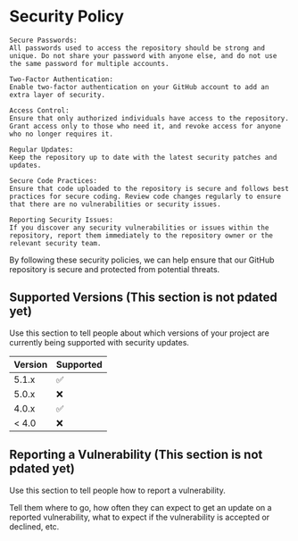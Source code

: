 # Security Policy

    Secure Passwords:
    All passwords used to access the repository should be strong and unique. Do not share your password with anyone else, and do not use the same password for multiple accounts.

    Two-Factor Authentication:
    Enable two-factor authentication on your GitHub account to add an extra layer of security.

    Access Control:
    Ensure that only authorized individuals have access to the repository. Grant access only to those who need it, and revoke access for anyone who no longer requires it.

    Regular Updates:
    Keep the repository up to date with the latest security patches and updates.

    Secure Code Practices:
    Ensure that code uploaded to the repository is secure and follows best practices for secure coding. Review code changes regularly to ensure that there are no vulnerabilities or security issues.

    Reporting Security Issues:
    If you discover any security vulnerabilities or issues within the repository, report them immediately to the repository owner or the relevant security team.

By following these security policies, we can help ensure that our GitHub repository is secure and protected from potential threats.

## Supported Versions (This section is not pdated yet)

Use this section to tell people about which versions of your project are
currently being supported with security updates.

| Version | Supported          |
| ------- | ------------------ |
| 5.1.x   | :white_check_mark: |
| 5.0.x   | :x:                |
| 4.0.x   | :white_check_mark: |
| < 4.0   | :x:                |

## Reporting a Vulnerability (This section is not pdated yet)

Use this section to tell people how to report a vulnerability.

Tell them where to go, how often they can expect to get an update on a
reported vulnerability, what to expect if the vulnerability is accepted or
declined, etc.

